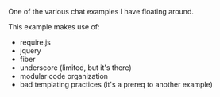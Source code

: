 One of the various chat examples I have floating around.

This example makes use of:

* require.js
* jquery
* fiber
* underscore (limited, but it's there)
* modular code organization
* bad templating practices (it's a prereq to another example)
